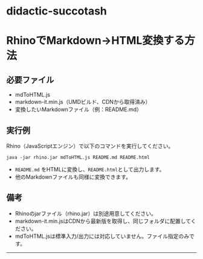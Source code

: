 # didactic-succotash

# RhinoでMarkdown→HTML変換する方法

## 必要ファイル
- mdToHTML.js
- markdown-it.min.js（UMDビルド、CDNから取得済み）
- 変換したいMarkdownファイル（例：README.md）

## 実行例
Rhino（JavaScriptエンジン）で以下のコマンドを実行してください。

```
java -jar rhino.jar mdToHTML.js README.md README.html
```

- `README.md` をHTMLに変換し、`README.html`として出力します。
- 他のMarkdownファイルも同様に変換できます。

## 備考
- Rhinoのjarファイル（rhino.jar）は別途用意してください。
- markdown-it.min.jsはCDNから最新版を取得し、同じフォルダに配置してください。
- mdToHTML.jsは標準入力/出力には対応していません。ファイル指定のみです。

---
